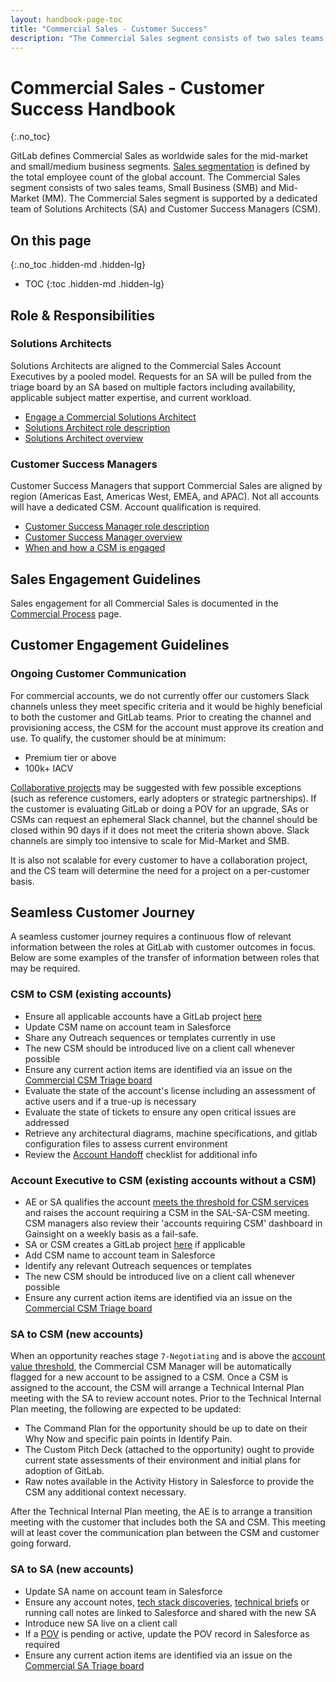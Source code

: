 ```yaml
---
layout: handbook-page-toc
title: "Commercial Sales - Customer Success"
description: "The Commercial Sales segment consists of two sales teams, Small Business (SMB) and Mid-Market (MM)"
---
```


# Commercial Sales - Customer Success Handbook
{:.no_toc}

GitLab defines Commercial Sales as worldwide sales for the mid-market and small/medium business segments. [Sales segmentation](/handbook/sales/field-operations/gtm-resources/) is defined by the total employee count of the global account. The Commercial Sales segment consists of two sales teams, Small Business (SMB) and Mid-Market (MM). The Commercial Sales segment is supported by a dedicated team of Solutions Architects (SA) and Customer Success Managers (CSM).

## On this page
{:.no_toc .hidden-md .hidden-lg}

- TOC
{:toc .hidden-md .hidden-lg}

## Role & Responsibilities

### Solutions Architects

Solutions Architects are aligned to the Commercial Sales Account Executives by a pooled model. Requests for an SA will be pulled from the triage board by an SA based on multiple factors including availability, applicable subject matter expertise, and current workload.  

* [Engage a Commercial Solutions Architect](/handbook/customer-success/solutions-architects/processes/commercial/)
* [Solutions Architect role description](/job-families/sales/solutions-architect/)
* [Solutions Architect overview](/handbook/customer-success/solutions-architects/)

### Customer Success Managers

Customer Success Managers that support Commercial Sales are aligned by region (Americas East, Americas West, EMEA, and APAC). Not all accounts will have a dedicated CSM. Account qualification is required.

* [Customer Success Manager role description](/job-families/sales/customer-success-management/)
* [Customer Success Manager overview](/handbook/customer-success/tam/)
* [When and how a CSM is engaged](/handbook/customer-success/tam/engagement/)

## Sales Engagement Guidelines

Sales engagement for all Commercial Sales is documented in the [Commercial Process](/handbook/customer-success/solutions-architects/processes/commercial/) page.

## Customer Engagement Guidelines

### Ongoing Customer Communication

For commercial accounts, we do not currently offer our customers Slack channels unless they meet specific criteria and it would be highly beneficial to both the customer and GitLab teams. Prior to creating the channel and provisioning access, the CSM for the account must approve its creation and use. To qualify, the customer should be at minimum:
- Premium tier or above
- 100k+ IACV

[Collaborative projects](/handbook/customer-success/tam/engagement/#managing-the-customer-engagement) may be suggested with few possible exceptions (such as reference customers, early adopters or strategic partnerships).  If the customer is evaluating GitLab or doing a POV for an upgrade, SAs or CSMs can request an ephemeral Slack channel, but the channel should be closed within 90 days if it does not meet the criteria shown above. Slack channels are simply too intensive to scale for Mid-Market and SMB.

It is also not scalable for every customer to have a collaboration project, and the CS team will determine the need for a project on a per-customer basis.

## Seamless Customer Journey

A seamless customer journey requires a continuous flow of relevant information between the roles at GitLab with customer outcomes in focus. Below are some examples of the transfer of information between roles that may be required.

### CSM to CSM (existing accounts)

* Ensure all applicable accounts have a GitLab project [here](https://gitlab.com/gitlab-com/account-management/commercial)
* Update CSM name on account team in Salesforce
* Share any Outreach sequences or templates currently in use
* The new CSM should be introduced live on a client call whenever possible
* Ensure any current action items are identified via an issue on the [Commercial CSM Triage board](https://gitlab.com/gitlab-com/account-management/commercial/triage/-/boards/1139879?&label_name[]=Status%3A%3ANew)
* Evaluate the state of the account's license including an assessment of active users and if a true-up is necessary
* Evaluate the state of tickets to ensure any open critical issues are addressed
* Retrieve any architectural diagrams, machine specifications, and gitlab configuration files to assess current environment
* Review the [Account Handoff](/handbook/customer-success/tam/account-handoff/) checklist for additional info

### Account Executive to CSM (existing accounts without a CSM)

* AE or SA qualifies the account [meets the threshold for CSM services](/handbook/customer-success/tam/tam-manager/#account-assignment) and raises the account requiring a CSM in the SAL-SA-CSM meeting. CSM managers also review their 'accounts requiring CSM' dashboard in Gainsight on a weekly basis as a fail-safe.
* SA or CSM creates a GitLab project [here](https://gitlab.com/gitlab-com/account-management/commercial) if applicable
* Add CSM name to account team in Salesforce
* Identify any relevant Outreach sequences or templates
* The new CSM should be introduced live on a client call whenever possible
* Ensure any current action items are identified via an issue on the [Commercial CSM Triage board](https://gitlab.com/gitlab-com/customer-success/tam-triage-boards/commercial/-/issues/new)  

### SA to CSM (new accounts)

When an opportunity reaches stage `7-Negotiating` and is above the [account value threshold](https://about.gitlab.com/handbook/customer-success/tam/services/#commercial), the Commercial CSM Manager will be automatically flagged for a new account to be assigned to a CSM. Once a CSM is assigned to the account, the CSM will arrange a Technical Internal Plan meeting with the SA to review account notes. Prior to the Technical Internal Plan meeting, the following are expected to be updated:
  * The Command Plan for the opportunity should be up to date on their Why Now and specific pain points in Identify Pain.
  * The Custom Pitch Deck (attached to the opportunity) ought to provide current state assessments of their environment and initial plans for adoption of GitLab.  
  * Raw notes available in the Activity History in Salesforce to provide the CSM any additional context necessary.

After the Technical Internal Plan meeting, the AE is to arrange a transition meeting with the customer that includes both the SA and CSM. This meeting will at least cover the communication plan between the CSM and customer going forward.


### SA to SA (new accounts)

* Update SA name on account team in Salesforce
* Ensure any account notes, [tech stack discoveries](https://docs.google.com/spreadsheets/d/1sOeluQhMO4W0wWIC6rbSE_E1NzTj7eTaR-FDKLYlLb4/edit#gid=912439232), [technical briefs](https://gitlab.com/gitlab-com/customer-success/tko/technical-followup-briefs/-/tree/master) or running call notes are linked to Salesforce and shared with the new SA
* Introduce new SA live on a client call
* If a [POV](/handbook/customer-success/solutions-architects/tools-and-resources/pov) is pending or active, update the POV record in Salesforce as required
* Ensure any current action items are identified via an issue on the [Commercial SA Triage board](https://gitlab.com/gitlab-com/customer-success/sa-triage-boards/commercial-triage/-/boards/1006966)
